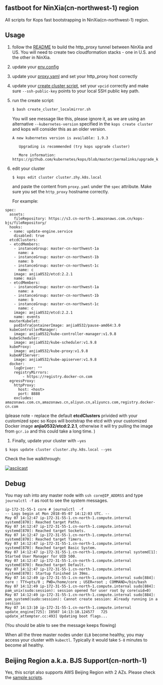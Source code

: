 ## fastboot for NinXia(cn-northwest-1) region

All scripts for Kops fast bootstrapping in NinXia(cn-northwest-1) region.



## Usage

1. follow the [README](https://github.com/pahud/kops-bjs/blob/master/README.md) to build the http_proxy tunnel between NinXia and US. You will need to create two cloudformation stacks - one in U.S. and the other in NinXia.

2. update your [env.config](https://github.com/pahud/kops-bjs/blob/master/zhy-fastboot/env.config)

3. update your [proxy.yaml](https://github.com/pahud/kops-bjs/blob/master/zhy-fastboot/proxy.yaml) and set your http_proxy host correctly

4. update your [create cluster script](https://github.com/pahud/kops-bjs/blob/master/zhy-fastboot/create_cluster_localmirror.sh), set your `vpcid` correctly and make sure `--ssh-public-key` points to your local SSH public key path.

5. run the create script:

   ```bash
   $ bash create_cluster_localmirror.sh
   ```

   You will see message like this, please ignore it, as we are using an alternative `--kubernetes-version` specified in the `kops create cluster` and kops will consider this as an older version.

   ```
   A new kubernetes version is available: 1.9.3

      Upgrading is recommended (try kops upgrade cluster)

      More information: https://github.com/kubernetes/kops/blob/master/permalinks/upgrade_k8s.md#1.9.3

   ```


5. edit your cluster

   ```bash
   $ kops edit cluster cluster.zhy.k8s.local
   ```

   and paste the content from `proxy.yaml` under the `spec` attribute. Make sure you set the `http_proxy` hostname correctly. 

   For example:

```
spec:
  assets:
    fileRepository: https://s3.cn-north-1.amazonaws.com.cn/kops-bjs/fileRepository/
  hooks:
  - name: update-engine.service
    disabled: true
  etcdClusters:
  - etcdMembers:
    - instanceGroup: master-cn-northwest-1a
      name: a
    - instanceGroup: master-cn-northwest-1b
      name: b
    - instanceGroup: master-cn-northwest-1c
      name: c
    image: anjia0532/etcd:2.2.1
    name: main
  - etcdMembers:
    - instanceGroup: master-cn-northwest-1a
      name: a
    - instanceGroup: master-cn-northwest-1b
      name: b
    - instanceGroup: master-cn-northwest-1c
      name: c
    image: anjia0532/etcd:2.2.1
    name: events
  masterKubelet:
    podInfraContainerImage: anjia0532/pause-amd64:3.0
  kubeControllerManager:
    image: anjia0532/kube-controller-manager:v1.9.8
  kubeScheduler:
    image: anjia0532/kube-scheduler:v1.9.8
  kubeProxy:
    image: anjia0532/kube-proxy:v1.9.8
  kubeAPIServer:
    image: anjia0532/kube-apiserver:v1.9.8
  docker:
    logDriver: ""
    registryMirrors:
        - https://registry.docker-cn.com
  egressProxy:
    httpProxy:
      host: <host>
      port: 8888
    excludes: amazonaws.com.cn,amazonaws.cn,aliyun.cn,aliyuncs.com,registry.docker-cn.com
```

(please note - replace the default **etcdClusters** privided  with your customized spec so Kops will bootstrap the etcd with your customized Docker image **anjia0532/etcd:2.2.1**, otherwise it will try pulling the image from `gcr.io` and this could take a long time. )

1. Finally, update your cluster with `—yes`

```
$ kops update cluster cluster.zhy.k8s.local --yes
```

Check the live walkthrough:

[![asciicast](https://asciinema.org/a/byqmH7x8tur7MP91gdqrrHsTf.png)](https://asciinema.org/a/byqmH7x8tur7MP91gdqrrHsTf)





## Debug

You may ssh into any master node with `ssh core@IP_ADDRSS` and type `journalctl -f` as root to see the system messages.

```
ip-172-31-55-1 core # journalctl  -f
-- Logs begin at Mon 2018-05-07 14:12:03 UTC. --
May 07 14:12:47 ip-172-31-55-1.cn-north-1.compute.internal systemd[870]: Reached target Paths.
May 07 14:12:47 ip-172-31-55-1.cn-north-1.compute.internal systemd[870]: Reached target Sockets.
May 07 14:12:47 ip-172-31-55-1.cn-north-1.compute.internal systemd[870]: Reached target Timers.
May 07 14:12:47 ip-172-31-55-1.cn-north-1.compute.internal systemd[870]: Reached target Basic System.
May 07 14:12:47 ip-172-31-55-1.cn-north-1.compute.internal systemd[1]: Started User Manager for UID 500.
May 07 14:12:47 ip-172-31-55-1.cn-north-1.compute.internal systemd[870]: Reached target Default.
May 07 14:12:47 ip-172-31-55-1.cn-north-1.compute.internal systemd[870]: Startup finished in 39ms.
May 07 14:12:49 ip-172-31-55-1.cn-north-1.compute.internal sudo[884]:     core : TTY=pts/0 ; PWD=/home/core ; USER=root ; COMMAND=/bin/bash
May 07 14:12:49 ip-172-31-55-1.cn-north-1.compute.internal sudo[884]: pam_unix(sudo:session): session opened for user root by core(uid=0)
May 07 14:12:49 ip-172-31-55-1.cn-north-1.compute.internal sudo[884]: pam_systemd(sudo:session): Cannot create session: Already running in a session
May 07 14:13:10 ip-172-31-55-1.cn-north-1.compute.internal update_engine[725]: I0507 14:13:10.124577   725 update_attempter.cc:493] Updating boot flags...
```

(You should be able to see the message keeps flowing)



When all the three master nodes under `ELB` become healthy, you may access your cluster with `kubectl`. Typically it would take `5-8` minutes to become all healthy.



## Beijing Region a.k.a. BJS Support(cn-north-1)

Yes, this script also supports AWS Beijing Region with 2 AZs. Please check the [sample scripts](https://github.com/pahud/kops-bjs/tree/master/bjs-fastboot).





